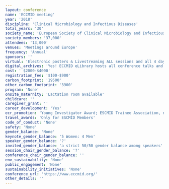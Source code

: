 ```yaml
---
layout: conference 
name: 'ECCMID meeting'
year: '2018'
discipline: 'Clinical Microbiology and Infectious Diseases'
total_years: '30'
society_name: 'European Society of Clinical Microbiology and Infectious Diseases (ESCMID)'
society_members: '37,000'
attendees: '13,000'
venues: 'Meetings around Europe'
frequency: 'Annual'
sponsors: ''
virtual: 'Electronic posters & Livestreaming ALL sessions and all 4 days with commenting capability(https://www.eccmidlive.org/): ECCMIDlive allows you to: Browse the programme by date or session type: on this page, you can choose a date to see all scheduled sessions at a glance. You can as well browse by session type, content or presenter surname. Listen to presentations: presentations are webcasted immediately after their conclusion. Search for presenter surname, session title or presentation title to find the presentation you want to watch. Click, play and enjoy. Search for speakers, presentation title or number, topics, co-organisers: use the full-text search field on the top of this page. Comment on sessions before, during or after they take place. Find the session you want to comment on, login with your ESCMID credentials and write down your expectations, wishes or thoughts. Your comments will be published on the session page. Create your personal programme: find the session you wish to attend and create your own programme. To add a session to your personal programme, login and click the “Add to personal programme” button in the session view. In addition, you can download sessions to your own calendar by clicking on “Add to calendar”. Read abstracts: download abstracts that will be or have been presented at ECCMID. Find abstract by searching for presenter name, session/presentation title or explore the session page. Some abstracts may not be available because under embargo. Evaluate sessions: after attending a session, you have the possibility to evaluate it and then collect CME credits. '
digital_archives: 'Yes! ECCMID eLibrary hosts all conference talks and other materials online as recorded video etc archives.'
cost: ' $2000-$4000'
registration_fee: '$100-$900'
carbon_footprint: '19500'
other_carbon_footprint: '3900'
program: 'None'
onsite_maternity: 'Lactation room available'
childcare: ''
caregiver_grant: ''
career_development: 'Yes'
ecr_promotion: 'Young Investigator Award; ESCMID Trainee Association, n 2020, ESCMID will again hold the popular TAE Trainees Day. This session offers a great platform for young professionals to speak to renowned experts in the fields of CM and ID. Participants can learn more about opportunities available to them to further their career and to get inspiration from experts who were once also at the beginning of their career paths. It is also the perfect opportunity to build stronger links between senior experts and future professionals. A popular part of the Trainees Day is the round-table session, which gives younger professionals the chance to talk directly to experts in an informal setting. Participants need to be 40 years of age or younger and registered for ECCMID 2020 in order to be eligible for participation. Those older than 40 and those without a voucher/confirmation mail will not be admitted to the round table sessions.'
travel_awards: 'Only for ESCMID Members'
code_of_conduct: 'None'
safety: 'None'
gender_balance: 'None'
keynote_gender_balance: '5 Women: 4 Men'
speaker_gender_balance: '?'
invited_gender_balance: 'a strict 50/50 gender balance among speakers'
session_chair_gender_balance: '?'
conference_chair_gender_balance: ''
env_sustainability: 'None'
public_engagement: 'None'
sustainability_initiatives: 'None'
conference_url: 'https://www.eccmid.org/'
other_details: ''
---
```

